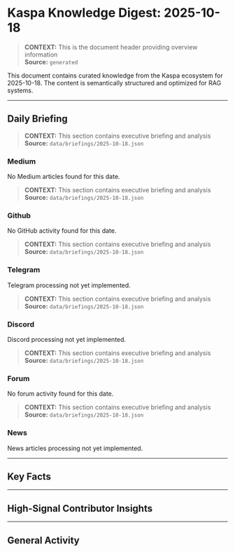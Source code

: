 # Kaspa Knowledge Digest: 2025-10-18

> **CONTEXT:** This is the document header providing overview information  
> **Source:** `generated`

This document contains curated knowledge from the Kaspa ecosystem
for 2025-10-18. The content is semantically structured and optimized
for RAG systems.

---

## Daily Briefing

> **CONTEXT:** This section contains executive briefing and analysis  
> **Source:** `data/briefings/2025-10-18.json`

### Medium

No Medium articles found for this date.

> **CONTEXT:** This section contains executive briefing and analysis  
> **Source:** `data/briefings/2025-10-18.json`

### Github

No GitHub activity found for this date.

> **CONTEXT:** This section contains executive briefing and analysis  
> **Source:** `data/briefings/2025-10-18.json`

### Telegram

Telegram processing not yet implemented.

> **CONTEXT:** This section contains executive briefing and analysis  
> **Source:** `data/briefings/2025-10-18.json`

### Discord

Discord processing not yet implemented.

> **CONTEXT:** This section contains executive briefing and analysis  
> **Source:** `data/briefings/2025-10-18.json`

### Forum

No forum activity found for this date.

> **CONTEXT:** This section contains executive briefing and analysis  
> **Source:** `data/briefings/2025-10-18.json`

### News

News articles processing not yet implemented.

---

## Key Facts



---

## High-Signal Contributor Insights



---

## General Activity

